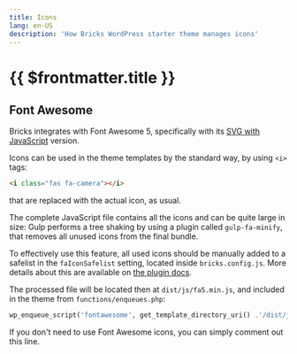 ```yaml
---
title: Icons
lang: en-US
description: 'How Bricks WordPress starter theme manages icons'
---
```


# {{ $frontmatter.title }}

## Font Awesome

Bricks integrates with Font Awesome 5, specifically with its [SVG with JavaScript](https://fontawesome.com/how-to-use/on-the-web/setup/hosting-font-awesome-yourself#using-svgs) version.

Icons can be used in the theme templates by the standard way, by using `<i>` tags:

```html
<i class="fas fa-camera"></i>
```

that are replaced with the actual icon, as usual.

The complete JavaScript file contains all the icons and can be quite large in size: Gulp performs a tree shaking by using a plugin called `gulp-fa-minify`, that removes all unused icons from the final bundle.

To effectively use this feature, all used icons should be manually added to a safelist in the `faIconSafelist` setting, located inside `bricks.config.js`. More details about this are available on [the plugin docs](https://github.com/FA-Minify/gulp-fa-minify).

The processed file will be located then at `dist/js/fa5.min.js`, and included in the theme from `functions/enqueues.php`:

```php
wp_enqueue_script('fontawesome', get_template_directory_uri() .'/dist/js/fa5.min.js', false, $themeVersion, true );
```

If you don't need to use Font Awesome icons, you can simply comment out this line.

